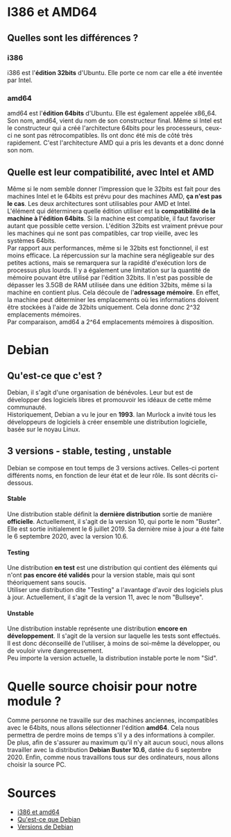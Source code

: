 # I386 et AMD64

## Quelles sont les différences ? 
### i386
i386 est l'__édition 32bits__ d'Ubuntu.
Elle porte ce nom car elle a été inventée par Intel.


### amd64
amd64 est l'__édition 64bits__ d'Ubuntu. Elle est également appelée x86_64.
Son nom, amd64, vient du nom de son constructeur final. Même si Intel est le constructeur qui a créé l'architecture 64bits pour les processeurs, ceux-ci ne sont pas rétrocompatibles. Ils ont donc été mis de côté très rapidement. C'est l'architecture AMD qui a pris les devants et a donc donné son nom.

## Quelle est leur compatibilité, avec Intel et AMD
Même si le nom semble donner l'impression que le 32bits est fait pour des machines Intel et le 64bits est prévu pour des machines AMD, __ça n'est pas le cas__.
Les deux architectures sont utilisables pour AMD et Intel.  
L'élément qui déterminera quelle édition utiliser est la __compatibilité de la machine à l'édition 64bits__. Si la machine est compatible, il faut favoriser autant que possible cette version. L'édition 32bits est vraiment prévue pour les machines qui ne sont pas compatibles, car trop vieille, avec les systèmes 64bits.  
Par rapport aux performances, même si le 32bits est fonctionnel, il est moins efficace. La répercussion sur la machine sera négligeable sur des petites actions, mais se remarquera sur la rapidité d'exécution lors de processus plus lourds.
Il y a également une limitation sur la quantité de mémoire pouvant être utilisé par l'édition 32bits. Il n'est pas possible de dépasser les 3.5GB de RAM utilisée dans une édition 32bits, même si la machine en contient plus. Cela découle de l'**adressage mémoire**. En effet, la machine peut déterminer les emplacements où les informations doivent être stockées à l'aide de 32bits uniquement. Cela donne donc 2^32 emplacements mémoires.   
Par comparaison, amd64 a 2^64 emplacements mémoires à disposition.

# Debian
## Qu'est-ce que c'est ?

Debian, il s'agit d'une organisation de bénévoles. Leur but est de développer des logiciels libres et promouvoir les idéaux de cette même communauté.   
Historiquement, Debian a vu le jour en **1993**. Ian Murlock a invité tous les développeurs de logiciels à créer ensemble une distribution logicielle, basée sur le noyau Linux.  

## 3 versions - stable, testing , unstable
Debian se compose en tout temps de 3 versions actives. Celles-ci portent différents noms, en fonction de leur état et de leur rôle. Ils sont décrits ci-dessous.

#### Stable
Une distribution stable définit la **dernière distribution** sortie de manière **officielle**. Actuellement, il s'agit de la version 10, qui porte le nom "Buster".  
Elle est sortie initialement le 6 juillet 2019. Sa dernière mise à jour a été faite le 6 septembre 2020, avec la version 10.6.

#### Testing
Une distribution **en test** est une distribution qui contient des éléments qui n'ont **pas encore été validés** pour la version stable, mais qui sont théoriquement sans soucis.   
Utiliser une distribution dite "Testing" a l'avantage d'avoir des logiciels plus à jour. Actuellement, il s'agit de la version 11, avec le nom "Bullseye".

#### Unstable
Une distribution instable représente une distribution **encore en développement**. Il s'agit de la version sur laquelle les tests sont effectués.   
Il est donc déconseillé de l'utiliser, à moins de soi-même la développer, ou de vouloir vivre dangereusement.   
Peu importe la version actuelle, la distribution instable porte le nom "Sid".

# Quelle source choisir pour notre module ?
Comme personne ne travaille sur des machines anciennes, incompatibles avec le 64bits, nous allons sélectionner l'édition **amd64**. Cela nous permettra de perdre moins de temps s'il y a des informations à compiler.  
De plus, afin de s'assurer au maximum qu'il n'y ait aucun souci, nous allons travailler avec la distribution **Debian Buster 10.6**, datée du 6 septembre 2020.
Enfin, comme nous travaillons tous sur des ordinateurs, nous allons choisir la source PC.

# Sources
- [i386 et amd64](https://askubuntu.com/questions/54296/difference-between-the-i386-download-and-the-amd64)  
- [Qu'est-ce que Debian](https://www.debian.org/releases/stretch/mips/ch01s01.html.fr)  
- [Versions de Debian](https://www.debian.org/releases/index.fr.html)
